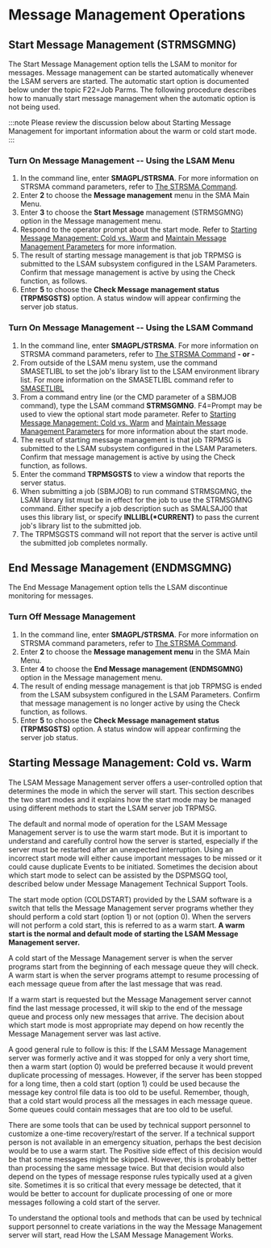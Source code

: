 # Message Management Operations

## Start Message Management (STRMSGMNG)

The Start Message Management option tells the LSAM to monitor for
messages. Message management can be started automatically whenever the
LSAM servers are started. The automatic start option is documented below
under the topic F22=Job Parms. The following procedure describes how to
manually start message management when the automatic option is not being
used.

:::note
Please review the discussion below about Starting Message Management for important information about the warm or cold start mode.
:::

### Turn On Message Management -- Using the LSAM Menu

1. In the command line, enter **SMAGPL/STRSMA**. For more information
    on STRSMA command parameters, refer to [The STRSMA     Command](Components-and-Operation.md#The).
2. Enter **2** to choose the **Message management** menu in the SMA
    Main Menu.
3. Enter **3** to choose the **Start Message** management (STRMSGMNG)
    option in the Message management menu.
4. Respond to the operator prompt about the start mode. Refer to
    [Starting Message Management: Cold vs. Warm](#Starting) and [Maintain Message Management     Parameters](#Maintain) for more information.
5. The result of starting message management is that job TRPMSG is
    submitted to the LSAM subsystem configured in the LSAM Parameters.
    Confirm that message management is active by using the Check
    function, as follows.
6. Enter **5** to choose the **Check Message management status
    (TRPMSGSTS)** option. A status window will appear confirming the
    server job status.

### Turn On Message Management -- Using the LSAM Command

1. In the command line, enter **SMAGPL/STRSMA**. For more information
    on STRSMA command parameters, refer to [The STRSMA     Command](Components-and-Operation.md#The) **-
    or -**
2. From outside of the LSAM menu system, use the command SMASETLIBL to
    set the job\'s library list to the LSAM environment library list.
    For more information on the SMASETLIBL command refer to
    [SMASETLIBL](LSAM-Environment-Management.md#SMASETLI)
3. From a command entry line (or the CMD parameter of a SBMJOB
    command), type the LSAM command **STRMSGMNG**. F4=Prompt may be used
    to view the optional start mode parameter. Refer to [Starting     Message Management: Cold vs. Warm](#Starting) and
    [Maintain Message Management Parameters](#Maintain)
    for more information about the start mode.
4. The result of starting message management is that job TRPMSG is
    submitted to the LSAM subsystem configured in the LSAM Parameters.
    Confirm that message management is active by using the Check
    function, as follows.
5. Enter the command **TRPMSGSTS** to view a window that reports the
    server status.
6. When submitting a job (SBMJOB) to run command STRMSGMNG, the LSAM
    library list must be in effect for the job to use the STRMSGMNG
    command. Either specify a job description such as SMALSAJ00 that
    uses this library list, or specify **INLLIBL(\*CURRENT)** to pass
    the current job\'s library list to the submitted job.
7. The TRPMSGSTS command will not report that the server is active
    until the submitted job completes normally.

## End Message Management (ENDMSGMNG)

The End Message Management option tells the LSAM discontinue monitoring
for messages.

### Turn Off Message Management

1. In the command line, enter **SMAGPL/STRSMA**. For more information
    on STRSMA command parameters, refer to [The STRSMA     Command](Components-and-Operation.md#The).
2. Enter **2** to choose the **Message management menu** in the SMA
    Main Menu.
3. Enter **4** to choose the **End Message management (ENDMSGMNG)**
    option in the Message management menu.
4. The result of ending message management is that job TRPMSG is ended
    from the LSAM subsystem configured in the LSAM Parameters. Confirm
    that message management is no longer active by using the Check
    function, as follows.
5. Enter **5** to choose the **Check Message management status
    (TRPMSGSTS)** option. A status window will appear confirming the
    server job status.

## Starting Message Management: Cold vs. Warm

The LSAM Message Management server offers a user-controlled option that
determines the mode in which the server will start. This section
describes the two start modes and it explains how the start mode may be
managed using different methods to start the LSAM server job TRPMSG.

The default and normal mode of operation for the LSAM Message Management
server is to use the warm start mode. But it is important to understand
and carefully control how the server is started, especially if the
server must be restarted after an unexpected interruption. Using an
incorrect start mode will either cause important messages to be missed
or it could cause duplicate Events to be initiated. Sometimes the
decision about which start mode to select can be assisted by the DSPMSGQ
tool, described below under Message Management Technical Support Tools.

The start mode option (COLDSTART) provided by the LSAM software is a
switch that tells the Message Management server programs whether they
should perform a cold start (option 1) or not (option 0). When the
servers will not perform a cold start, this is referred to as a warm
start. **A warm start is the normal and default mode of starting the LSAM Message Management server.**

A cold start of the Message Management server is when the server
programs start from the beginning of each message queue they will check.
A warm start is when the server programs attempt to resume processing of
each message queue from after the last message that was read.

If a warm start is requested but the Message Management server cannot
find the last message processed, it will skip to the end of the message
queue and process only new messages that arrive. The decision about
which start mode is most appropriate may depend on how recently the
Message Management server was last active.

A good general rule to follow is this: If the LSAM Message Management
server was formerly active and it was stopped for only a very short
time, then a warm start (option 0) would be preferred because it would
prevent duplicate processing of messages. However, if the server has
been stopped for a long time, then a cold start (option 1) could be used
because the message key control file data is too old to be useful.
Remember, though, that a cold start would process all the messages in
each message queue. Some queues could contain messages that are too old
to be useful.

There are some tools that can be used by technical support personnel to
customize a one-time recovery/restart of the server. If a technical
support person is not available in an emergency situation, perhaps the
best decision would be to use a warm start. The Positive side effect of
this decision would be that some messages might be skipped. However,
this is probably better than processing the same message twice. But that
decision would also depend on the types of message response rules
typically used at a given site. Sometimes it is so critical that every
message be detected, that it would be better to account for duplicate
processing of one or more messages following a cold start of the server.

To understand the optional tools and methods that can be used by
technical support personnel to create variations in the way the Message
Management server will start, read How the LSAM Message Management
Works.
